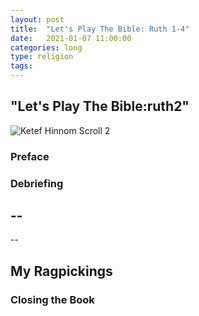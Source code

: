 ```yaml
---
layout: post
title:  "Let's Play The Bible: Ruth 1-4"
date:   2021-01-07 11:00:00
categories: long
type: religion
tags: 
---
```


## "Let's Play The Bible:ruth2"

![Ketef Hinnom Scroll 2]()

### Preface

### Debriefing

--
--
--

## My Ragpickings

### Closing the Book